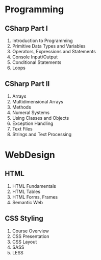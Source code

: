 # Programming

## CSharp Part I
1. Introduction to Programming
2. Primitive Data Types and Variables 
3. Operators, Expressions and Statements
4. Console Input/Output 
5. Conditional Statements 
6. Loops

## CSharp Part II
1. Arrays 
2. Multidimensional Arrays 
3. Methods 
4. Numeral Systems 
5. Using Classes and Objects 
6. Exception Handling 
7. Text Files 
8. Strings and Text Processing


# WebDesign

## HTML
1. HTML Fundamentals 
2. HTML Tables 
3. HTML Forms, Frames 
4. Semantic Web 

## CSS Styling
1. Course Overview
2. CSS Presentation 
3. CSS Layout 
4. SASS 
6. LESS 
